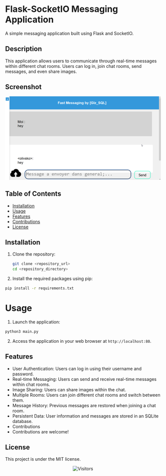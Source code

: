 # Flask-SocketIO Messaging Application
<!-- # Flask-SocketIO-Messaging-Application -->

A simple messaging application built using Flask and SocketIO.

## Description

This application allows users to communicate through real-time messages within different chat rooms. Users can log in, join chat rooms, send messages, and even share images.

## Screenshot

![Application Interface](fast-messaging.png)

## Table of Contents

- [Installation](#installation)
- [Usage](#usage)
- [Features](#features)
- [Contributions](#contributions)
- [License](#license)

## Installation

1. Clone the repository:

   ```bash
   git clone <repository_url>
   cd <repository_directory>

2. Install the required packages using pip:
```bash
pip install -r requirements.txt
```

# Usage
1. Launch the application:
```bash
python3 main.py
```

2. Access the application in your web browser at `http://localhost:80`.

## Features
- User Authentication: Users can log in using their username and password.
- Real-time Messaging: Users can send and receive real-time messages within chat rooms.
- Image Sharing: Users can share images within the chat.
- Multiple Rooms: Users can join different chat rooms and switch between them.
- Message History: Previous messages are restored when joining a chat room.
- Persistent Data: User information and messages are stored in an SQLite database.
- Contributions
- Contributions are welcome!

## License
This project is under the MIT license.

<p align="center"><img src="https://ipipip-gh.0xsql.repl.co/webchat-io/views.png" alt="Visitors"></a></p>
